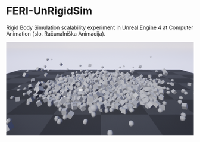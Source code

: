 # FERI-UnRigidSim

Rigid Body Simulation scalability experiment in [Unreal Engine 4](https://www.unrealengine.com/) at Computer Animation (slo. Računalniška Animacija).

![Fall](Fall.png)
